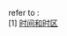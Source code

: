 refer to :  
    [1] [时间和时区](https://wiki.deepin.org/index.php?title=%E6%97%B6%E9%97%B4%E5%92%8C%E6%97%B6%E5%8C%BA)



